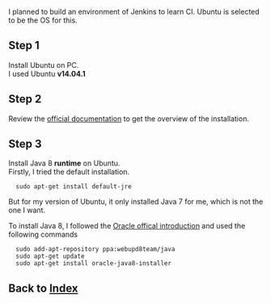 I planned to build an environment of Jenkins to learn CI.
Ubuntu is selected to be the OS for this.

## Step 1
Install Ubuntu on PC.<br/>
I used Ubuntu **v14.04.1**

## Step 2
Review the [official documentation](https://jenkins.io/doc/book/installing/) to get the overview of the installation.

## Step 3
Install Java 8 **runtime** on Ubuntu.<br/>
Firstly, I tried the default installation.
```shell
  sudo apt-get install default-jre
```
But for my version of Ubuntu, it only installed Java 7 for me, which is not the one I want.

To install Java 8, I followed the [Oracle offical introduction](http://www.webupd8.org/2012/09/install-oracle-java-8-in-ubuntu-via-ppa.html) and used the following commands
```shell
  sudo add-apt-repository ppa:webupd8team/java
  sudo apt-get update
  sudo apt-get install oracle-java8-installer
```
## Back to [Index](./index.md)
